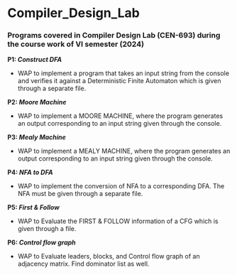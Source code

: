 # Compiler_Design_Lab

### Programs covered in Compiler Design Lab (CEN-693) during the course work of VI semester (2024)

**P1: _Construct DFA_** 
- WAP to implement a program that takes an input string from the console and verifies it against a Deterministic
Finite Automaton which is given through a separate file.

**P2: _Moore Machine_**
- WAP to implement a MOORE MACHINE, where the program
generates an output corresponding to an input string given through the
console.

**P3: _Mealy Machine_**
- WAP to implement a MEALY MACHINE, where the program
generates an output corresponding to an input string given through the
console.

**P4: _NFA to DFA_**
- WAP to implement the conversion of NFA to a corresponding
DFA. The NFA must be given through a separate file.

**P5: _First & Follow_**
- WAP to Evaluate the FIRST & FOLLOW information of a CFG
which is given through a file.

**P6: _Control flow graph_**
- WAP to Evaluate leaders, blocks, and Control flow graph of an adjacency matrix. Find dominator list as well.
